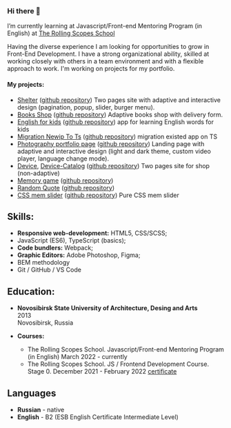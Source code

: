 ### Hi there 👋

I’m currently learning at Javascript/Front-end Mentoring Program (in English) at [The Rolling Scopes School](https://rs.school/js-en/)

Having the diverse experience I am looking for opportunities to grow in Front-End Development. I have a strong organizational ability, skilled at working closely with others in a team environment and with a flexible approach to work. I'm working on projects for my portfolio.

#### My projects:
- [Shelter](https://anromanova.github.io/Shelter/pages/main/) ([github repository](https://github.com/anromanova/Shelter)) Two pages site with adaptive and interactive design (pagination, popup, slider, burger menu).
- [Books Shop](https://anromanova.github.io/books_shop/) ([github repository](https://github.com/anromanova/books_shop)) Adaptive books shop with delivery form.
- [English for kids](https://anromanova-english-for-kids.netlify.app/) ([github repository](https://github.com/anromanova/english-for-kids)) app for learning English words for kids
- [Migration Newip To Ts](https://rolling-scopes-school.github.io/anromanova-JSFEEN2022/migration-newip-to-ts/index.html) ([github repository](https://github.com/anromanova/JS-to-TS)) migration existed app on TS
- [Photography portfolio page](https://anromanova.github.io/stage0-rep/portfolio/) ([github repository](https://github.com/anromanova/stage0-rep/tree/portfolio)) Landing page with adaptive and interactive design (light and dark theme, custom video player, language change mode).
- [Device](https://anromanova.github.io/device/), [Device-Catalog](https://anromanova.github.io/device/catalog.html) ([github repository](https://github.com/anromanova/device)) Two pages site for shop (non-adaptive)
- [Memory game](https://anromanova.github.io/stage0-rep/memory-game/) ([github repository](https://github.com/anromanova/stage0-rep/tree/memory-game))
- [Random Quote](https://anromanova.github.io/stage0-rep/random-jokes/) ([github repository](https://github.com/anromanova/stage0-rep/tree/random-jokes))
- [CSS mem slider](https://anromanova.github.io/cssMemSlider/cssMemSlider/) ([github repository](https://github.com/anromanova/cssMemSlider/tree/gh-pages)) Pure CSS mem slider

## Skills:

- **Responsive web-development:** HTML5, CSS/SCSS;
- JavaScript (ES6), TypeScript (basics);
- **Code bundlers:** Webpack;
- **Graphic Editors:** Adobe Photoshop, Figma;
- BEM methodology
- Git / GitHub / VS Code

## Education:

- **Novosibirsk State University of Architecture, Desing and Arts**\
2013\
Novosibirsk, Russia

- **Courses:**
   - The Rolling Scopes School. Javascript/Front-end Mentoring Program (in English) March 2022 - currently
   - The Rolling Scopes School. JS / Frontend Development Course. Stage 0. December 2021 - February 2022 [certificate](https://app.rs.school/certificate/v6qgz8yj)

## Languages
* **Russian** - native
* **English** - B2 (ESB English Certificate Intermediate Level)
<!--
**anromanova/anromanova** is a ✨ _special_ ✨ repository because its `README.md` (this file) appears on your GitHub profile.

Here are some ideas to get you started:

- 🔭 I’m currently working on ...
- 🌱 I’m currently learning ...
- 👯 I’m looking to collaborate on ...
- 🤔 I’m looking for help with ...
- 💬 Ask me about ...
- 📫 How to reach me: ...
- 😄 Pronouns: ...
- ⚡ Fun fact: ...
-->
